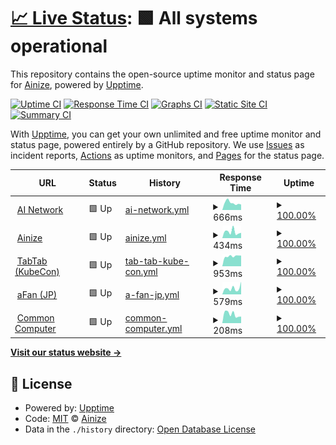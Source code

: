 # [📈 Live Status](https://ainize-team.github.io/uptime): <!--live status--> **🟩 All systems operational**

This repository contains the open-source uptime monitor and status page for [Ainize](https://www.ainize.ai/), powered by [Upptime](https://github.com/upptime/upptime).

[![Uptime CI](https://github.com/ainize-team/uptime/workflows/Uptime%20CI/badge.svg)](https://github.com/ainize-team/uptime/actions?query=workflow%3A%22Uptime+CI%22)
[![Response Time CI](https://github.com/ainize-team/uptime/workflows/Response%20Time%20CI/badge.svg)](https://github.com/ainize-team/uptime/actions?query=workflow%3A%22Response+Time+CI%22)
[![Graphs CI](https://github.com/ainize-team/uptime/workflows/Graphs%20CI/badge.svg)](https://github.com/ainize-team/uptime/actions?query=workflow%3A%22Graphs+CI%22)
[![Static Site CI](https://github.com/ainize-team/uptime/workflows/Static%20Site%20CI/badge.svg)](https://github.com/ainize-team/uptime/actions?query=workflow%3A%22Static+Site+CI%22)
[![Summary CI](https://github.com/ainize-team/uptime/workflows/Summary%20CI/badge.svg)](https://github.com/ainize-team/uptime/actions?query=workflow%3A%22Summary+CI%22)

With [Upptime](https://upptime.js.org), you can get your own unlimited and free uptime monitor and status page, powered entirely by a GitHub repository. We use [Issues](https://github.com/ainize-team/uptime/issues) as incident reports, [Actions](https://github.com/ainize-team/uptime/actions) as uptime monitors, and [Pages](https://ainize-team.github.io/uptime) for the status page.

<!--start: status pages-->
<!-- This summary is generated by Upptime (https://github.com/upptime/upptime) -->
<!-- Do not edit this manually, your changes will be overwritten -->
<!-- prettier-ignore -->
| URL | Status | History | Response Time | Uptime |
| --- | ------ | ------- | ------------- | ------ |
| <img alt="" src="https://favicons.githubusercontent.com/ainetwork.ai" height="13"> [AI Network](https://ainetwork.ai) | 🟩 Up | [ai-network.yml](https://github.com/ainize-team/uptime/commits/HEAD/history/ai-network.yml) | <details><summary><img alt="Response time graph" src="./graphs/ai-network/response-time-week.png" height="20"> 666ms</summary><br><a href="https://ainize-team.github.io/uptime/history/ai-network"><img alt="Response time 850" src="https://img.shields.io/endpoint?url=https%3A%2F%2Fraw.githubusercontent.com%2Fainize-team%2Fuptime%2FHEAD%2Fapi%2Fai-network%2Fresponse-time.json"></a><br><a href="https://ainize-team.github.io/uptime/history/ai-network"><img alt="24-hour response time 506" src="https://img.shields.io/endpoint?url=https%3A%2F%2Fraw.githubusercontent.com%2Fainize-team%2Fuptime%2FHEAD%2Fapi%2Fai-network%2Fresponse-time-day.json"></a><br><a href="https://ainize-team.github.io/uptime/history/ai-network"><img alt="7-day response time 666" src="https://img.shields.io/endpoint?url=https%3A%2F%2Fraw.githubusercontent.com%2Fainize-team%2Fuptime%2FHEAD%2Fapi%2Fai-network%2Fresponse-time-week.json"></a><br><a href="https://ainize-team.github.io/uptime/history/ai-network"><img alt="30-day response time 670" src="https://img.shields.io/endpoint?url=https%3A%2F%2Fraw.githubusercontent.com%2Fainize-team%2Fuptime%2FHEAD%2Fapi%2Fai-network%2Fresponse-time-month.json"></a><br><a href="https://ainize-team.github.io/uptime/history/ai-network"><img alt="1-year response time 850" src="https://img.shields.io/endpoint?url=https%3A%2F%2Fraw.githubusercontent.com%2Fainize-team%2Fuptime%2FHEAD%2Fapi%2Fai-network%2Fresponse-time-year.json"></a></details> | <details><summary><a href="https://ainize-team.github.io/uptime/history/ai-network">100.00%</a></summary><a href="https://ainize-team.github.io/uptime/history/ai-network"><img alt="All-time uptime 99.97%" src="https://img.shields.io/endpoint?url=https%3A%2F%2Fraw.githubusercontent.com%2Fainize-team%2Fuptime%2FHEAD%2Fapi%2Fai-network%2Fuptime.json"></a><br><a href="https://ainize-team.github.io/uptime/history/ai-network"><img alt="24-hour uptime 100.00%" src="https://img.shields.io/endpoint?url=https%3A%2F%2Fraw.githubusercontent.com%2Fainize-team%2Fuptime%2FHEAD%2Fapi%2Fai-network%2Fuptime-day.json"></a><br><a href="https://ainize-team.github.io/uptime/history/ai-network"><img alt="7-day uptime 100.00%" src="https://img.shields.io/endpoint?url=https%3A%2F%2Fraw.githubusercontent.com%2Fainize-team%2Fuptime%2FHEAD%2Fapi%2Fai-network%2Fuptime-week.json"></a><br><a href="https://ainize-team.github.io/uptime/history/ai-network"><img alt="30-day uptime 99.97%" src="https://img.shields.io/endpoint?url=https%3A%2F%2Fraw.githubusercontent.com%2Fainize-team%2Fuptime%2FHEAD%2Fapi%2Fai-network%2Fuptime-month.json"></a><br><a href="https://ainize-team.github.io/uptime/history/ai-network"><img alt="1-year uptime 99.97%" src="https://img.shields.io/endpoint?url=https%3A%2F%2Fraw.githubusercontent.com%2Fainize-team%2Fuptime%2FHEAD%2Fapi%2Fai-network%2Fuptime-year.json"></a></details>
| <img alt="" src="https://favicons.githubusercontent.com/ainize.ai" height="13"> [Ainize](https://ainize.ai) | 🟩 Up | [ainize.yml](https://github.com/ainize-team/uptime/commits/HEAD/history/ainize.yml) | <details><summary><img alt="Response time graph" src="./graphs/ainize/response-time-week.png" height="20"> 434ms</summary><br><a href="https://ainize-team.github.io/uptime/history/ainize"><img alt="Response time 532" src="https://img.shields.io/endpoint?url=https%3A%2F%2Fraw.githubusercontent.com%2Fainize-team%2Fuptime%2FHEAD%2Fapi%2Fainize%2Fresponse-time.json"></a><br><a href="https://ainize-team.github.io/uptime/history/ainize"><img alt="24-hour response time 372" src="https://img.shields.io/endpoint?url=https%3A%2F%2Fraw.githubusercontent.com%2Fainize-team%2Fuptime%2FHEAD%2Fapi%2Fainize%2Fresponse-time-day.json"></a><br><a href="https://ainize-team.github.io/uptime/history/ainize"><img alt="7-day response time 434" src="https://img.shields.io/endpoint?url=https%3A%2F%2Fraw.githubusercontent.com%2Fainize-team%2Fuptime%2FHEAD%2Fapi%2Fainize%2Fresponse-time-week.json"></a><br><a href="https://ainize-team.github.io/uptime/history/ainize"><img alt="30-day response time 429" src="https://img.shields.io/endpoint?url=https%3A%2F%2Fraw.githubusercontent.com%2Fainize-team%2Fuptime%2FHEAD%2Fapi%2Fainize%2Fresponse-time-month.json"></a><br><a href="https://ainize-team.github.io/uptime/history/ainize"><img alt="1-year response time 532" src="https://img.shields.io/endpoint?url=https%3A%2F%2Fraw.githubusercontent.com%2Fainize-team%2Fuptime%2FHEAD%2Fapi%2Fainize%2Fresponse-time-year.json"></a></details> | <details><summary><a href="https://ainize-team.github.io/uptime/history/ainize">100.00%</a></summary><a href="https://ainize-team.github.io/uptime/history/ainize"><img alt="All-time uptime 99.88%" src="https://img.shields.io/endpoint?url=https%3A%2F%2Fraw.githubusercontent.com%2Fainize-team%2Fuptime%2FHEAD%2Fapi%2Fainize%2Fuptime.json"></a><br><a href="https://ainize-team.github.io/uptime/history/ainize"><img alt="24-hour uptime 100.00%" src="https://img.shields.io/endpoint?url=https%3A%2F%2Fraw.githubusercontent.com%2Fainize-team%2Fuptime%2FHEAD%2Fapi%2Fainize%2Fuptime-day.json"></a><br><a href="https://ainize-team.github.io/uptime/history/ainize"><img alt="7-day uptime 100.00%" src="https://img.shields.io/endpoint?url=https%3A%2F%2Fraw.githubusercontent.com%2Fainize-team%2Fuptime%2FHEAD%2Fapi%2Fainize%2Fuptime-week.json"></a><br><a href="https://ainize-team.github.io/uptime/history/ainize"><img alt="30-day uptime 99.56%" src="https://img.shields.io/endpoint?url=https%3A%2F%2Fraw.githubusercontent.com%2Fainize-team%2Fuptime%2FHEAD%2Fapi%2Fainize%2Fuptime-month.json"></a><br><a href="https://ainize-team.github.io/uptime/history/ainize"><img alt="1-year uptime 99.88%" src="https://img.shields.io/endpoint?url=https%3A%2F%2Fraw.githubusercontent.com%2Fainize-team%2Fuptime%2FHEAD%2Fapi%2Fainize%2Fuptime-year.json"></a></details>
| <img alt="" src="https://favicons.githubusercontent.com/kubecon-tabtab-ainize-team.endpoint.ainize.ai" height="13"> [TabTab (KubeCon)](https://kubecon-tabtab-ainize-team.endpoint.ainize.ai) | 🟩 Up | [tab-tab-kube-con.yml](https://github.com/ainize-team/uptime/commits/HEAD/history/tab-tab-kube-con.yml) | <details><summary><img alt="Response time graph" src="./graphs/tab-tab-kube-con/response-time-week.png" height="20"> 953ms</summary><br><a href="https://ainize-team.github.io/uptime/history/tab-tab-kube-con"><img alt="Response time 1038" src="https://img.shields.io/endpoint?url=https%3A%2F%2Fraw.githubusercontent.com%2Fainize-team%2Fuptime%2FHEAD%2Fapi%2Ftab-tab-kube-con%2Fresponse-time.json"></a><br><a href="https://ainize-team.github.io/uptime/history/tab-tab-kube-con"><img alt="24-hour response time 1006" src="https://img.shields.io/endpoint?url=https%3A%2F%2Fraw.githubusercontent.com%2Fainize-team%2Fuptime%2FHEAD%2Fapi%2Ftab-tab-kube-con%2Fresponse-time-day.json"></a><br><a href="https://ainize-team.github.io/uptime/history/tab-tab-kube-con"><img alt="7-day response time 953" src="https://img.shields.io/endpoint?url=https%3A%2F%2Fraw.githubusercontent.com%2Fainize-team%2Fuptime%2FHEAD%2Fapi%2Ftab-tab-kube-con%2Fresponse-time-week.json"></a><br><a href="https://ainize-team.github.io/uptime/history/tab-tab-kube-con"><img alt="30-day response time 982" src="https://img.shields.io/endpoint?url=https%3A%2F%2Fraw.githubusercontent.com%2Fainize-team%2Fuptime%2FHEAD%2Fapi%2Ftab-tab-kube-con%2Fresponse-time-month.json"></a><br><a href="https://ainize-team.github.io/uptime/history/tab-tab-kube-con"><img alt="1-year response time 1038" src="https://img.shields.io/endpoint?url=https%3A%2F%2Fraw.githubusercontent.com%2Fainize-team%2Fuptime%2FHEAD%2Fapi%2Ftab-tab-kube-con%2Fresponse-time-year.json"></a></details> | <details><summary><a href="https://ainize-team.github.io/uptime/history/tab-tab-kube-con">100.00%</a></summary><a href="https://ainize-team.github.io/uptime/history/tab-tab-kube-con"><img alt="All-time uptime 99.39%" src="https://img.shields.io/endpoint?url=https%3A%2F%2Fraw.githubusercontent.com%2Fainize-team%2Fuptime%2FHEAD%2Fapi%2Ftab-tab-kube-con%2Fuptime.json"></a><br><a href="https://ainize-team.github.io/uptime/history/tab-tab-kube-con"><img alt="24-hour uptime 100.00%" src="https://img.shields.io/endpoint?url=https%3A%2F%2Fraw.githubusercontent.com%2Fainize-team%2Fuptime%2FHEAD%2Fapi%2Ftab-tab-kube-con%2Fuptime-day.json"></a><br><a href="https://ainize-team.github.io/uptime/history/tab-tab-kube-con"><img alt="7-day uptime 100.00%" src="https://img.shields.io/endpoint?url=https%3A%2F%2Fraw.githubusercontent.com%2Fainize-team%2Fuptime%2FHEAD%2Fapi%2Ftab-tab-kube-con%2Fuptime-week.json"></a><br><a href="https://ainize-team.github.io/uptime/history/tab-tab-kube-con"><img alt="30-day uptime 99.99%" src="https://img.shields.io/endpoint?url=https%3A%2F%2Fraw.githubusercontent.com%2Fainize-team%2Fuptime%2FHEAD%2Fapi%2Ftab-tab-kube-con%2Fuptime-month.json"></a><br><a href="https://ainize-team.github.io/uptime/history/tab-tab-kube-con"><img alt="1-year uptime 99.39%" src="https://img.shields.io/endpoint?url=https%3A%2F%2Fraw.githubusercontent.com%2Fainize-team%2Fuptime%2FHEAD%2Fapi%2Ftab-tab-kube-con%2Fuptime-year.json"></a></details>
| <img alt="" src="https://favicons.githubusercontent.com/afan.ai" height="13"> [aFan (JP)](https://afan.ai/ja) | 🟩 Up | [a-fan-jp.yml](https://github.com/ainize-team/uptime/commits/HEAD/history/a-fan-jp.yml) | <details><summary><img alt="Response time graph" src="./graphs/a-fan-jp/response-time-week.png" height="20"> 579ms</summary><br><a href="https://ainize-team.github.io/uptime/history/a-fan-jp"><img alt="Response time 606" src="https://img.shields.io/endpoint?url=https%3A%2F%2Fraw.githubusercontent.com%2Fainize-team%2Fuptime%2FHEAD%2Fapi%2Fa-fan-jp%2Fresponse-time.json"></a><br><a href="https://ainize-team.github.io/uptime/history/a-fan-jp"><img alt="24-hour response time 1198" src="https://img.shields.io/endpoint?url=https%3A%2F%2Fraw.githubusercontent.com%2Fainize-team%2Fuptime%2FHEAD%2Fapi%2Fa-fan-jp%2Fresponse-time-day.json"></a><br><a href="https://ainize-team.github.io/uptime/history/a-fan-jp"><img alt="7-day response time 579" src="https://img.shields.io/endpoint?url=https%3A%2F%2Fraw.githubusercontent.com%2Fainize-team%2Fuptime%2FHEAD%2Fapi%2Fa-fan-jp%2Fresponse-time-week.json"></a><br><a href="https://ainize-team.github.io/uptime/history/a-fan-jp"><img alt="30-day response time 498" src="https://img.shields.io/endpoint?url=https%3A%2F%2Fraw.githubusercontent.com%2Fainize-team%2Fuptime%2FHEAD%2Fapi%2Fa-fan-jp%2Fresponse-time-month.json"></a><br><a href="https://ainize-team.github.io/uptime/history/a-fan-jp"><img alt="1-year response time 606" src="https://img.shields.io/endpoint?url=https%3A%2F%2Fraw.githubusercontent.com%2Fainize-team%2Fuptime%2FHEAD%2Fapi%2Fa-fan-jp%2Fresponse-time-year.json"></a></details> | <details><summary><a href="https://ainize-team.github.io/uptime/history/a-fan-jp">100.00%</a></summary><a href="https://ainize-team.github.io/uptime/history/a-fan-jp"><img alt="All-time uptime 95.07%" src="https://img.shields.io/endpoint?url=https%3A%2F%2Fraw.githubusercontent.com%2Fainize-team%2Fuptime%2FHEAD%2Fapi%2Fa-fan-jp%2Fuptime.json"></a><br><a href="https://ainize-team.github.io/uptime/history/a-fan-jp"><img alt="24-hour uptime 100.00%" src="https://img.shields.io/endpoint?url=https%3A%2F%2Fraw.githubusercontent.com%2Fainize-team%2Fuptime%2FHEAD%2Fapi%2Fa-fan-jp%2Fuptime-day.json"></a><br><a href="https://ainize-team.github.io/uptime/history/a-fan-jp"><img alt="7-day uptime 100.00%" src="https://img.shields.io/endpoint?url=https%3A%2F%2Fraw.githubusercontent.com%2Fainize-team%2Fuptime%2FHEAD%2Fapi%2Fa-fan-jp%2Fuptime-week.json"></a><br><a href="https://ainize-team.github.io/uptime/history/a-fan-jp"><img alt="30-day uptime 100.00%" src="https://img.shields.io/endpoint?url=https%3A%2F%2Fraw.githubusercontent.com%2Fainize-team%2Fuptime%2FHEAD%2Fapi%2Fa-fan-jp%2Fuptime-month.json"></a><br><a href="https://ainize-team.github.io/uptime/history/a-fan-jp"><img alt="1-year uptime 95.07%" src="https://img.shields.io/endpoint?url=https%3A%2F%2Fraw.githubusercontent.com%2Fainize-team%2Fuptime%2FHEAD%2Fapi%2Fa-fan-jp%2Fuptime-year.json"></a></details>
| <img alt="" src="https://favicons.githubusercontent.com/comcom.ai" height="13"> [Common Computer](https://comcom.ai) | 🟩 Up | [common-computer.yml](https://github.com/ainize-team/uptime/commits/HEAD/history/common-computer.yml) | <details><summary><img alt="Response time graph" src="./graphs/common-computer/response-time-week.png" height="20"> 208ms</summary><br><a href="https://ainize-team.github.io/uptime/history/common-computer"><img alt="Response time 306" src="https://img.shields.io/endpoint?url=https%3A%2F%2Fraw.githubusercontent.com%2Fainize-team%2Fuptime%2FHEAD%2Fapi%2Fcommon-computer%2Fresponse-time.json"></a><br><a href="https://ainize-team.github.io/uptime/history/common-computer"><img alt="24-hour response time 155" src="https://img.shields.io/endpoint?url=https%3A%2F%2Fraw.githubusercontent.com%2Fainize-team%2Fuptime%2FHEAD%2Fapi%2Fcommon-computer%2Fresponse-time-day.json"></a><br><a href="https://ainize-team.github.io/uptime/history/common-computer"><img alt="7-day response time 208" src="https://img.shields.io/endpoint?url=https%3A%2F%2Fraw.githubusercontent.com%2Fainize-team%2Fuptime%2FHEAD%2Fapi%2Fcommon-computer%2Fresponse-time-week.json"></a><br><a href="https://ainize-team.github.io/uptime/history/common-computer"><img alt="30-day response time 239" src="https://img.shields.io/endpoint?url=https%3A%2F%2Fraw.githubusercontent.com%2Fainize-team%2Fuptime%2FHEAD%2Fapi%2Fcommon-computer%2Fresponse-time-month.json"></a><br><a href="https://ainize-team.github.io/uptime/history/common-computer"><img alt="1-year response time 306" src="https://img.shields.io/endpoint?url=https%3A%2F%2Fraw.githubusercontent.com%2Fainize-team%2Fuptime%2FHEAD%2Fapi%2Fcommon-computer%2Fresponse-time-year.json"></a></details> | <details><summary><a href="https://ainize-team.github.io/uptime/history/common-computer">100.00%</a></summary><a href="https://ainize-team.github.io/uptime/history/common-computer"><img alt="All-time uptime 100.00%" src="https://img.shields.io/endpoint?url=https%3A%2F%2Fraw.githubusercontent.com%2Fainize-team%2Fuptime%2FHEAD%2Fapi%2Fcommon-computer%2Fuptime.json"></a><br><a href="https://ainize-team.github.io/uptime/history/common-computer"><img alt="24-hour uptime 100.00%" src="https://img.shields.io/endpoint?url=https%3A%2F%2Fraw.githubusercontent.com%2Fainize-team%2Fuptime%2FHEAD%2Fapi%2Fcommon-computer%2Fuptime-day.json"></a><br><a href="https://ainize-team.github.io/uptime/history/common-computer"><img alt="7-day uptime 100.00%" src="https://img.shields.io/endpoint?url=https%3A%2F%2Fraw.githubusercontent.com%2Fainize-team%2Fuptime%2FHEAD%2Fapi%2Fcommon-computer%2Fuptime-week.json"></a><br><a href="https://ainize-team.github.io/uptime/history/common-computer"><img alt="30-day uptime 100.00%" src="https://img.shields.io/endpoint?url=https%3A%2F%2Fraw.githubusercontent.com%2Fainize-team%2Fuptime%2FHEAD%2Fapi%2Fcommon-computer%2Fuptime-month.json"></a><br><a href="https://ainize-team.github.io/uptime/history/common-computer"><img alt="1-year uptime 100.00%" src="https://img.shields.io/endpoint?url=https%3A%2F%2Fraw.githubusercontent.com%2Fainize-team%2Fuptime%2FHEAD%2Fapi%2Fcommon-computer%2Fuptime-year.json"></a></details>

<!--end: status pages-->

[**Visit our status website →**](https://ainize-team.github.io/uptime)

## 📄 License

- Powered by: [Upptime](https://github.com/upptime/upptime)
- Code: [MIT](./LICENSE) © [Ainize](https://www.ainize.ai/)
- Data in the `./history` directory: [Open Database License](https://opendatacommons.org/licenses/odbl/1-0/)
